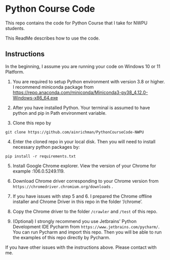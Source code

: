 # Python Course Code

This repo contains the code for Python Course that I take for NWPU students.

This ReadMe describes how to use the code.

## Instructions

In the beginning, I assume you are running your code on Windows 10 or 11 Platform.

1. You are required to setup Python environment with version 3.8 or higher. I recommend miniconda package
   from https://repo.anaconda.com/miniconda/Miniconda3-py38_4.12.0-Windows-x86_64.exe

2. After you have installed Python. Your terminal is assumed to have python and pip in Path environment variable.

3. Clone this repo by

```git clone https://github.com/ainrichman/PythonCourseCode-NWPU```

4. Enter the cloned repo in your local disk. Then you will need to install necessary python packages by:

```pip install -r requirements.txt```

5. Install Google Chrome explorer. View the version of your Chrome for example :106.0.5249.119.

6. Download Chrome driver corresponding to your Chrome version from `https://chromedriver.chromium.org/downloads` .

7. If you have issues with step 5 and 6. I prepared the Chrome offline installer and Chrome Driver in this repo in the
   folder ‘/chrome’.

8. Copy the Chrome driver to the folder `/crawler` and `/test` of this repo. 

9. (Optional) I strongly recommend you use Jetbrains' Python Development IDE Pycharm
   from `https://www.jetbrains.com/pycharm/`. You can run Pycharm and import this repo. Then you will be able to run the examples of this repo directly by Pycharm.

If you have other issues with the instructions above. Please contact with me.